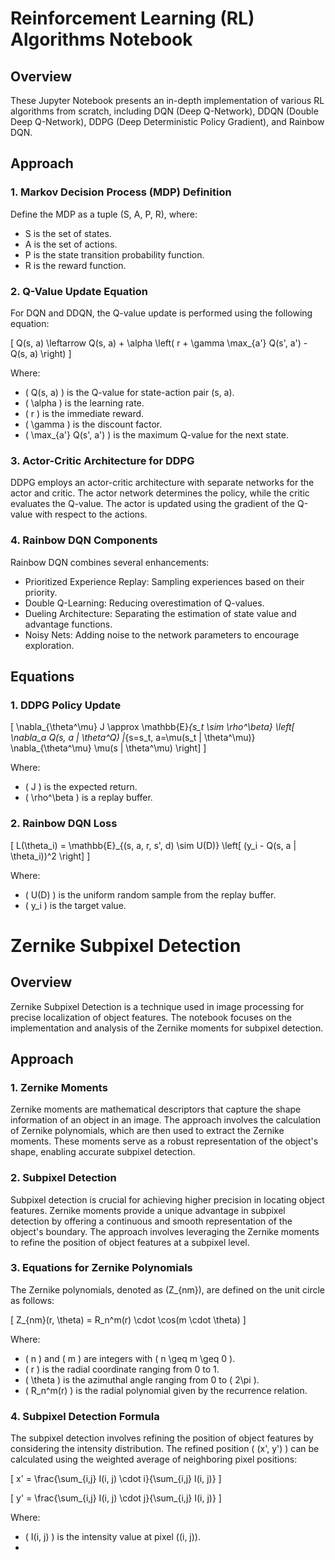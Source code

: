 # Reinforcement Learning (RL) Algorithms Notebook

## Overview

These Jupyter Notebook presents an in-depth implementation of various RL algorithms from scratch, including DQN (Deep Q-Network), DDQN (Double Deep Q-Network), DDPG (Deep Deterministic Policy Gradient), and Rainbow DQN.

## Approach

### 1. Markov Decision Process (MDP) Definition

Define the MDP as a tuple (S, A, P, R), where:
- S is the set of states.
- A is the set of actions.
- P is the state transition probability function.
- R is the reward function.

### 2. Q-Value Update Equation

For DQN and DDQN, the Q-value update is performed using the following equation:

\[ Q(s, a) \leftarrow Q(s, a) + \alpha \left( r + \gamma \max_{a'} Q(s', a') - Q(s, a) \right) \]

Where:
- \( Q(s, a) \) is the Q-value for state-action pair (s, a).
- \( \alpha \) is the learning rate.
- \( r \) is the immediate reward.
- \( \gamma \) is the discount factor.
- \( \max_{a'} Q(s', a') \) is the maximum Q-value for the next state.

### 3. Actor-Critic Architecture for DDPG

DDPG employs an actor-critic architecture with separate networks for the actor and critic. The actor network determines the policy, while the critic evaluates the Q-value. The actor is updated using the gradient of the Q-value with respect to the actions.

### 4. Rainbow DQN Components

Rainbow DQN combines several enhancements:
- Prioritized Experience Replay: Sampling experiences based on their priority.
- Double Q-Learning: Reducing overestimation of Q-values.
- Dueling Architecture: Separating the estimation of state value and advantage functions.
- Noisy Nets: Adding noise to the network parameters to encourage exploration.

## Equations

### 1. DDPG Policy Update

\[ \nabla_{\theta^\mu} J \approx \mathbb{E}_{s_t \sim \rho^\beta} \left[ \nabla_a Q(s, a | \theta^Q) |_{s=s_t, a=\mu(s_t | \theta^\mu)} \nabla_{\theta^\mu} \mu(s | \theta^\mu) \right] \]

Where:
- \( J \) is the expected return.
- \( \rho^\beta \) is a replay buffer.

### 2. Rainbow DQN Loss

\[ L(\theta_i) = \mathbb{E}_{(s, a, r, s', d) \sim U(D)} \left[ (y_i - Q(s, a | \theta_i))^2 \right] \]

Where:
- \( U(D) \) is the uniform random sample from the replay buffer.
- \( y_i \) is the target value.

# Zernike Subpixel Detection
## Overview

Zernike Subpixel Detection is a technique used in image processing for precise localization of object features. The notebook focuses on the implementation and analysis of the Zernike moments for subpixel detection.

## Approach

### 1. Zernike Moments

Zernike moments are mathematical descriptors that capture the shape information of an object in an image. The approach involves the calculation of Zernike polynomials, which are then used to extract the Zernike moments. These moments serve as a robust representation of the object's shape, enabling accurate subpixel detection.

### 2. Subpixel Detection

Subpixel detection is crucial for achieving higher precision in locating object features. Zernike moments provide a unique advantage in subpixel detection by offering a continuous and smooth representation of the object's boundary. The approach involves leveraging the Zernike moments to refine the position of object features at a subpixel level.

### 3. Equations for Zernike Polynomials

The Zernike polynomials, denoted as \(Z_{nm}\), are defined on the unit circle as follows:

\[ Z_{nm}(r, \theta) = R_n^m(r) \cdot \cos(m \cdot \theta) \]

Where:
- \( n \) and \( m \) are integers with \( n \geq m \geq 0 \).
- \( r \) is the radial coordinate ranging from 0 to 1.
- \( \theta \) is the azimuthal angle ranging from 0 to \( 2\pi \).
- \( R_n^m(r) \) is the radial polynomial given by the recurrence relation.

### 4. Subpixel Detection Formula

The subpixel detection involves refining the position of object features by considering the intensity distribution. The refined position \( (x', y') \) can be calculated using the weighted average of neighboring pixel positions:

\[ x' = \frac{\sum_{i,j} I(i, j) \cdot i}{\sum_{i,j} I(i, j)} \]

\[ y' = \frac{\sum_{i,j} I(i, j) \cdot j}{\sum_{i,j} I(i, j)} \]

Where:
- \( I(i, j) \) is the intensity value at pixel \((i, j)\).
- 
